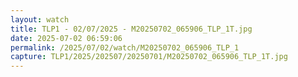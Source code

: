 ```yaml
---
layout: watch
title: TLP1 - 02/07/2025 - M20250702_065906_TLP_1T.jpg
date: 2025-07-02 06:59:06
permalink: /2025/07/02/watch/M20250702_065906_TLP_1
capture: TLP1/2025/202507/20250701/M20250702_065906_TLP_1T.jpg
---
```


